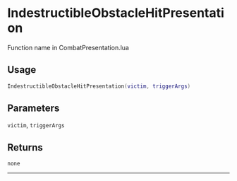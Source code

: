 # IndestructibleObstacleHitPresentation
Function name in CombatPresentation.lua
## Usage
```lua
IndestructibleObstacleHitPresentation(victim, triggerArgs)
```
## Parameters
`victim`, `triggerArgs`
## Returns
`none`

---